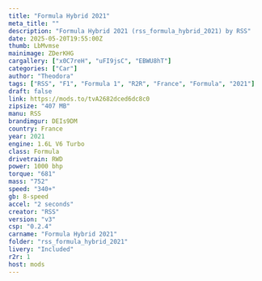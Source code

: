 ```yaml
---
title: "Formula Hybrid 2021"
meta_title: ""
description: "Formula Hybrid 2021 (rss_formula_hybrid_2021) by RSS"
date: 2025-05-20T19:55:00Z
thumb: LbMvmse
mainimage: ZDerKHG
cargallery: ["x0C7reH", "uFI9jsC", "EBWU8hT"]
categories: ["Car"]
author: "Theodora"
tags: ["RSS", "F1", "Formula 1", "R2R", "France", "Formula", "2021"]
draft: false
link: https://mods.to/tvA2682dced6dc8c0
zipsize: "407 MB"
manu: RSS
brandimgur: DEIs9DM
country: France
year: 2021
engine: 1.6L V6 Turbo
class: Formula
drivetrain: RWD
power: 1000 bhp 
torque: "681"
mass: "752"
speed: "340+"
gb: 8-speed
accel: "2 seconds"
creator: "RSS"
version: "v3"
csp: "0.2.4"
carname: "Formula Hybrid 2021"
folder: "rss_formula_hybrid_2021"
livery: "Included"
r2r: 1
host: mods
---
```

